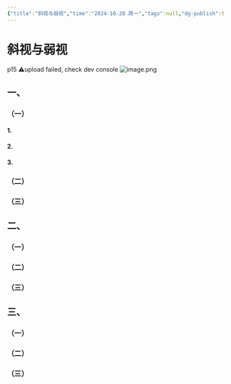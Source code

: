 ```yaml
---
{"title":"斜视与弱视","time":"2024-10-28 周一","tags":null,"dg-publish":true,"permalink":"/200 学习/206 眼科学/第17章 斜视与弱视/斜视与弱视/","dgPassFrontmatter":true,"created":"2024-10-28T17:02:43.475+08:00","updated":"2024-10-28T18:28:11.383+08:00"}
---
```


# 斜视与弱视

p15
⚠️upload failed, check dev console
![image.png](https://cdn.jsdelivr.net/gh/Dolan-Lance/Image-Jiang/202410281828945.jpg)

## 一、
### （一）
#### 1.
#### 2.
#### 3.
### （二）
### （三）
## 二、
### （一）
### （二）
### （三）
## 三、
### （一）
### （二）
### （三）